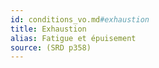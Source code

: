 ```yaml
---
id: conditions_vo.md#exhaustion
title: Exhaustion
alias: Fatigue et épuisement
source: (SRD p358)
---
```


